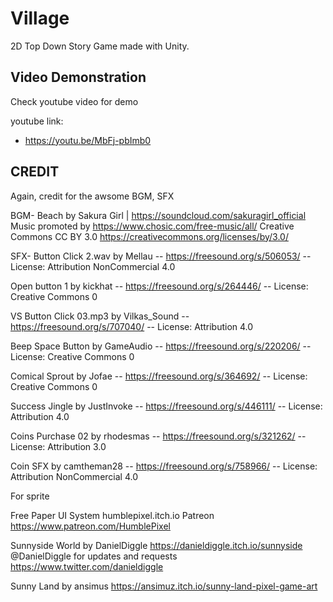 # Village
2D Top Down Story Game made with Unity.   


## Video Demonstration

Check youtube video for demo

youtube link:
- https://youtu.be/MbFj-pbImb0


## CREDIT

Again, credit for the awsome BGM, SFX

BGM-
Beach by Sakura Girl | https://soundcloud.com/sakuragirl_official
Music promoted by https://www.chosic.com/free-music/all/
Creative Commons CC BY 3.0
https://creativecommons.org/licenses/by/3.0/


SFX- 
Button Click 2.wav by Mellau -- https://freesound.org/s/506053/ -- License: Attribution NonCommercial 4.0

Open button 1 by kickhat -- https://freesound.org/s/264446/ -- License: Creative Commons 0

VS Button Click 03.mp3 by Vilkas_Sound -- https://freesound.org/s/707040/ -- License: Attribution 4.0

Beep Space Button by GameAudio -- https://freesound.org/s/220206/ -- License: Creative Commons 0

Comical Sprout by Jofae -- https://freesound.org/s/364692/ -- License: Creative Commons 0

Success Jingle by JustInvoke -- https://freesound.org/s/446111/ -- License: Attribution 4.0

Coins Purchase 02 by rhodesmas -- https://freesound.org/s/321262/ -- License: Attribution 3.0

Coin SFX by camtheman28 -- https://freesound.org/s/758966/ -- License: Attribution NonCommercial 4.0

For sprite

Free Paper UI System
humblepixel.itch.io
Patreon
https://www.patreon.com/HumblePixel

Sunnyside World by DanielDiggle
https://danieldiggle.itch.io/sunnyside
@DanielDiggle for updates and requests https://www.twitter.com/danieldiggle 

Sunny Land by ansimus
https://ansimuz.itch.io/sunny-land-pixel-game-art
